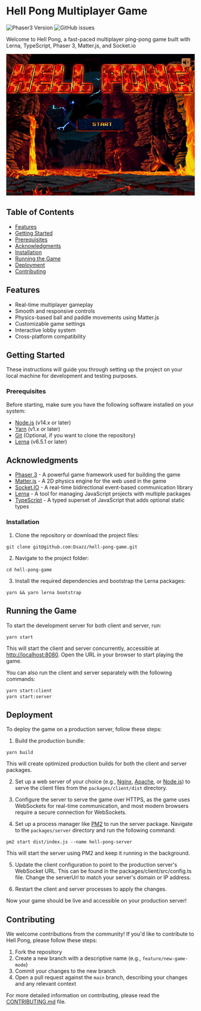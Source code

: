 # Hell Pong Multiplayer Game
![Phaser3 Version](https://img.shields.io/badge/Phaser3-v3.60.0-green)
![GitHub issues](https://img.shields.io/github/issues/Dsazz/hell-pong-game)

Welcome to Hell Pong, a fast-paced multiplayer ping-pong game built with Lerna, TypeScript, Phaser 3, Matter.js, and Socket.io


<div align="center">
  <img src="./screenshots/menu.gif" alt="Hell Pong Multiplayer Game">
</div>


## Table of Contents

- [Features](#features)
- [Getting Started](#getting-started)
- [Prerequisites](#prerequisites)
- [Acknowledgments](#acknowledgments)
- [Installation](#installation)
- [Running the Game](#running-the-game)
- [Deployment](#deployment)
- [Contributing](#contributing)

## Features

- Real-time multiplayer gameplay
- Smooth and responsive controls
- Physics-based ball and paddle movements using Matter.js
- Customizable game settings
- Interactive lobby system
- Cross-platform compatibility

## Getting Started

These instructions will guide you through setting up the project on your local machine for development and testing purposes.

### Prerequisites

Before starting, make sure you have the following software installed on your system:

- [Node.js](https://nodejs.org/en/download/) (v14.x or later)
- [Yarn](https://yarnpkg.com/) (v1.x or later)
- [Git](https://git-scm.com/downloads) (Optional, if you want to clone the repository)
- [Lerna](https://lerna.js.org/) (v6.5.1 or later)

## Acknowledgments

- [Phaser 3](https://phaser.io/) - A powerful game framework used for building the game
- [Matter.js](https://brm.io/matter-js/) - A 2D physics engine for the web used in the game
- [Socket.IO](https://socket.io/) - A real-time bidirectional event-based communication library
- [Lerna](https://lerna.js.org/) - A tool for managing JavaScript projects with multiple packages
- [TypeScript](https://www.typescriptlang.org/) - A typed superset of JavaScript that adds optional static types

### Installation

1. Clone the repository or download the project files:
```
git clone git@github.com:Dsazz/hell-pong-game.git
```
2. Navigate to the project folder:
```
cd hell-pong-game
```
3. Install the required dependencies and bootstrap the Lerna packages:
```
yarn && yarn lerna bootstrap
```

## Running the Game

To start the development server for both client and server, run:
```
yarn start
```

This will start the client and server concurrently, accessible at [http://localhost:8080](http://localhost:8080). Open 
the URL in your browser to start playing the game.

You can also run the client and server separately with the following commands:
```
yarn start:client
yarn start:server
```

## Deployment

To deploy the game on a production server, follow these steps:

1. Build the production bundle:
```
yarn build
```

This will create optimized production builds for both the client and server packages.

2. Set up a web server of your choice (e.g., [Nginx](https://nginx.org/en/), [Apache](https://httpd.apache.org/), or [Node.js](https://nodejs.org/en/about/)) to serve the client files from the `packages/client/dist` directory.

3. Configure the server to serve the game over HTTPS, as the game uses WebSockets for real-time communication, and most modern browsers require a secure connection for WebSockets.

4. Set up a process manager like [PM2](https://pm2.keymetrics.io/) to run the server package. Navigate to the `packages/server` directory and run the following command:
```
pm2 start dist/index.js --name hell-pong-server
```
This will start the server using PM2 and keep it running in the background.

5. Update the client configuration to point to the production server's WebSocket URL. This can be found in the 
packages/client/src/config.ts file. Change the serverUrl to match your server's domain or IP address.

6. Restart the client and server processes to apply the changes.

Now your game should be live and accessible on your production server!

## Contributing

We welcome contributions from the community! If you'd like to contribute to Hell Pong, please follow these steps:

1. Fork the repository
2. Create a new branch with a descriptive name (e.g., `feature/new-game-mode`)
3. Commit your changes to the new branch
4. Open a pull request against the `main` branch, describing your changes and any relevant context

For more detailed information on contributing, please read the [CONTRIBUTING.md](CONTRIBUTING.md) file.

